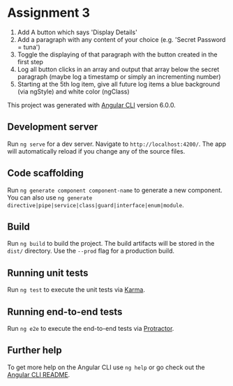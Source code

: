 # Assignment 3

<ol>
        <li>Add A button which says 'Display Details'</li>
        <li>Add a paragraph with any content of your choice (e.g. 'Secret Password = tuna')</li>
        <li>Toggle the displaying of that paragraph with the button created in the first step</li>
        <li>Log all button clicks in an array and output that array below the secret paragraph (maybe log a timestamp or simply an incrementing number)</li>
        <li>Starting at the 5th log item, give all future log items a blue background (via ngStyle) and white color (ngClass)</li>
      </ol>

This project was generated with [Angular CLI](https://github.com/angular/angular-cli) version 6.0.0.

## Development server

Run `ng serve` for a dev server. Navigate to `http://localhost:4200/`. The app will automatically reload if you change any of the source files.

## Code scaffolding

Run `ng generate component component-name` to generate a new component. You can also use `ng generate directive|pipe|service|class|guard|interface|enum|module`.

## Build

Run `ng build` to build the project. The build artifacts will be stored in the `dist/` directory. Use the `--prod` flag for a production build.

## Running unit tests

Run `ng test` to execute the unit tests via [Karma](https://karma-runner.github.io).

## Running end-to-end tests

Run `ng e2e` to execute the end-to-end tests via [Protractor](http://www.protractortest.org/).

## Further help

To get more help on the Angular CLI use `ng help` or go check out the [Angular CLI README](https://github.com/angular/angular-cli/blob/master/README.md).
